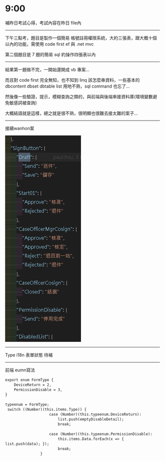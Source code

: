 # 9:00

補昨日考試心得，考試內容在昨日 file內

---

下午三點考，題目是製作一個簡易 帳號註冊權限系統，大約三張表，跟大概十個以內的功能，需使用 code first ef 與 .net mvc

第二個題目是 7 題的簡易 sql 約操作四張表以內

---

結果第一題做不完，一開始還開成 vb 專案...

而且對 code first 完全無知，也不知到 linq 該怎麼串資料，一些基本的 dbcontent dbset dbtable list 用地不熟，sql command 也忘了...

然後像一些驗證，提示，模糊查詢之類的，與前端與後端串接資料庫(環境變數避免敏感詞被查詢)

大概結語就是這樣，總之就是很不熟，很明顯也很難去接太難的案子...

---

接續wanhon案

![alt](/sinda-notes/img/siggnbuttonset.png)

---

Type i18n 表單狀態 待補

---

前端 eumn寫法

```JS
export enum FormType {
    DeviceReturn = 2,
    PermissionDisable = 3,
}

typeenum = FormType;
 switch ((Number)(this.items.Type)) {
                    case (Number)(this.typeenum.DeviceReturn):
                        list.push(emptyDisableDetail);
                        break;

                    case (Number)(this.typeenum.PermissionDisable):
                        this.items.Data.forEach(x => { list.push(data); });
                        break;
                }
```